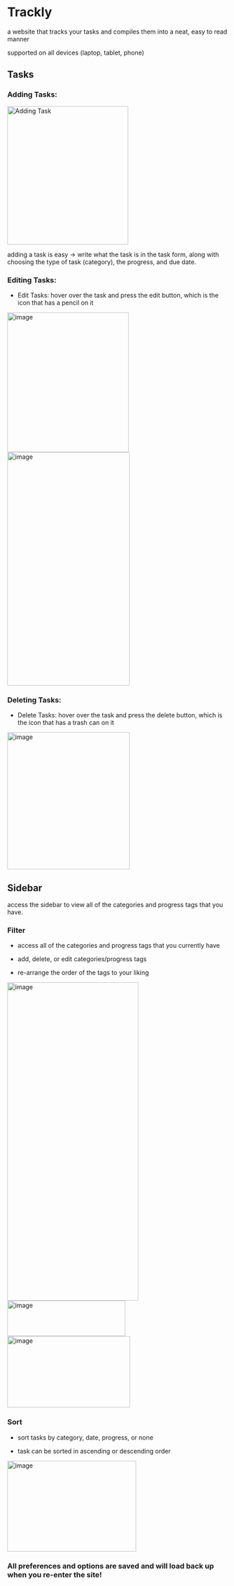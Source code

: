 # Trackly

a website that tracks your tasks and compiles them into a neat, easy to read manner

supported on all devices (laptop, tablet, phone)

## Tasks

### Adding Tasks:
 <img width="276" height="316" alt="Adding Task" src="https://github.com/user-attachments/assets/012c504c-17a3-4abc-8ebe-124ddb59b11b" /> 
 
adding a task is easy -> write what the task is in the task form, along with choosing the type of task (category), the progress,
and due date. 




### Editing Tasks:

- Edit Tasks: hover over the task and press the edit button, which is the icon that has a pencil on it

<img width="277" height="319" alt="image" src="https://github.com/user-attachments/assets/646f6cac-0516-4918-85df-31989234b63f" />  
<img width="279" height="533" alt="image" src="https://github.com/user-attachments/assets/4a1db217-4ce9-4697-a9a5-216c71f84135" />


### Deleting Tasks:

- Delete Tasks: hover over the task and press the delete button, which is the icon that has a trash can on it
  
<img width="279" height="313" alt="image" src="https://github.com/user-attachments/assets/de0face8-c5c2-4074-ae75-d3ed3b2b1727" />


## Sidebar

access the sidebar to view all of the categories and progress tags that you have.

### Filter

- access all of the categories and progress tags that you currently have

- add, delete, or edit categories/progress tags

- re-arrange the order of the tags to your liking

<img width="299" height="727" alt="image" src="https://github.com/user-attachments/assets/cc173e79-3f90-4db6-810d-f256f3f9e285" />
<img width="269" height="81" alt="image" src="https://github.com/user-attachments/assets/b8b86642-a308-491f-a5d0-9626c2f7d963" />
<img width="280" height="163" alt="image" src="https://github.com/user-attachments/assets/92431ca3-b1b3-4213-9f87-7c266c883d77" />



### Sort

- sort tasks by category, date, progress, or none

- task can be sorted in ascending or descending order

<img width="294" height="207" alt="image" src="https://github.com/user-attachments/assets/b9fc8edd-b8f2-4196-aec1-ff33e8485e2b" />

### All preferences and options are saved and will load back up when you re-enter the site!


